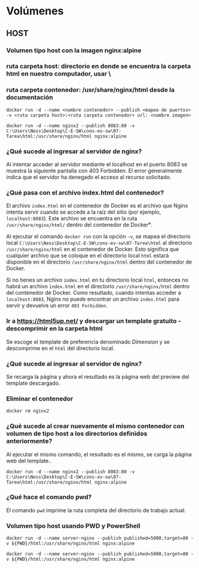 # Volúmenes

## HOST

### Volumen tipo host con la imagen nginx:alpine 
### ruta carpeta host: directorio en donde se encuentra la carpeta html en nuestro computador, usar \\
### ruta carpeta contenedor: /usr/share/nginx/html desde la documentación

```
docker run -d --name <nombre contenedor> --publish <mapeo de puertos> -v <ruta carpeta host>:<ruta carpeta contenedor> url: <nombre imagen>
```

```
docker run -d --name nginx2 --publish 8083:80 -v C:\Users\Ness\Desktop\C-E-SW\cons-ev-sw\07-Tarea\html:/usr/share/nginx/html nginx:alpine
```

### ¿Qué sucede al ingresar al servidor de nginx?

Al intentar acceder al servidor mediante el localhost en el puerto 8083 se muestra la siguiente pantalla con 403 Forbidden. El error generalmente indica que el servidor ha denegado el acceso al recurso solicitado.


### ¿Qué pasa con el archivo index.html del contenedor?

El archivo `index.html` en el contenedor de Docker es el archivo que Nginx intenta servir cuando se accede a la raíz del sitio (por ejemplo, `localhost:8083`). Este archivo se encuentra en la ruta `/usr/share/nginx/html/` dentro del contenedor de Docker⁴.

Al ejecutar el comando `docker run` con la opción `-v`, se mapea el directorio local `C:\Users\Ness\Desktop\C-E-SW\cons-ev-sw\07-Tarea\html` al directorio `/usr/share/nginx/html` en el contenedor de Docker. Esto significa que cualquier archivo que se coloque en el directorio local `html` estará disponible en el directorio `/usr/share/nginx/html` dentro del contenedor de Docker.

Si no tienes un archivo `index.html` en tu directorio local `html`, entonces no habrá un archivo `index.html` en el directorio `/usr/share/nginx/html` dentro del contenedor de Docker. Como resultado, cuando intentas acceder a `localhost:8083`, Nginx no puede encontrar un archivo `index.html` para servir y devuelve un error `403 Forbidden`.


### Ir a https://html5up.net/ y descargar un template gratuito - descomprimir en la carpeta html

Se escoge el template de preferencia denominado *Dimension* y se descomprime en el `html`  del directorio local.
### ¿Qué sucede al ingresar al servidor de nginx?
Se recarga la página y ahora el resultado es la página web del preview del template descargado.
### Eliminar el contenedor

```
docker rm nginx2
```



### ¿Qué sucede al crear nuevamente el mismo contenedor con volumen de tipo host a los directorios definidos anteriormente?
Al ejecutar el mismo comando, el resultado es el mismo, se carga la página web del template..
```
docker run -d --name nginx2 --publish 8083:80 -v C:\Users\Ness\Desktop\C-E-SW\cons-ev-sw\07-Tarea\html:/usr/share/nginx/html nginx:alpine
```

### ¿Qué hace el comando pwd?
El comando `pwd` imprime la ruta completa del directorio de trabajo actual. 



### Volumen tipo host usando PWD y PowerShell
```
docker run -d --name server-nginx --publish published=5000,target=80 -v ${PWD}/html:/usr/share/nginx/html nginx:alpine
```

```
docker run -d --name server-nginx --publish published=5000,target=80 -v ${PWD}/html:/usr/share/nginx/html nginx:alpine
```